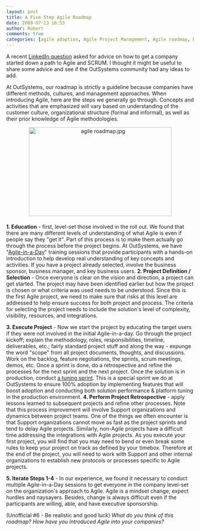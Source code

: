 ```yaml
---
layout: post
title: A Five Step Agile Roadmap
date: 2009-07-13 16:53
author: Robert
comments: true
categories: [agile adoption, Agile Project Management, Agile roadmap, Dev Zone, outsystems, SCRUM]
---
```

A recent <a href="http://www.linkedin.com/answers/technology/software-development/TCH_SFT/508731-1414786">LinkedIn question</a> asked for advice on how to get a company started down a path to Agile and SCRUM. I thought it might be useful to share some advice and see if the OutSystems community had any ideas to add.

At OutSystems, our roadmap is strictly a guideline because companies have different methods, cultures, and management approaches. When introducing Agile, here are the steps we generally go through. Concepts and activities that are emphasized will vary based on understanding of the customer culture, organizational structure (formal and informal), as well as their prior knowledge of Agile methodologies.<!--more-->

<img class="mt-image-center" style="margin: 0pt auto 20px; text-align: center; display: block;" alt="agile roadmap.jpg" src="https://www.outsystems.com/blog/wp-content/uploads/2009/07/agile%20roadmap1.jpg" width="383" height="238" />

<b>1. Education</b> - first, level-set those involved in the roll out. We found that there are many different levels of understanding of what Agile is even if people say they "get it". Part of this process is to make them actually go through the process before the project begins. At OutSystems, we have "<a href="http://www.outsystems.com/goto/agile-in-a-day">Agile-in-a-Day</a>" training sessions that provide participants with a hands-on introduction to help develop real understanding of key concepts and activities. If you have a project already selected, involve the business sponsor, business manager, and key business users.
<b>
2. Project Definition / Selection</b> - Once everyone is clear on the vision and direction, a project can get started. The project may have been identified earlier but how the project is chosen or what criteria was used needs to be understood. Since this is the first Agile project, we need to make sure that risks at this level are addressed to help ensure success for both project and process. The criteria for selecting the project needs to include the solution's level of complexity, visibility, resources, and integrations.

<b>3. Execute Project</b> - Now we start the project by educating the target users if they were not involved in the initial Agile-in-a-day. Go through the project kickoff; explain the methodology, roles, responsibilities, timeline, deliverables, etc.; fairly standard project stuff and along the way - expunge the word "scope" from all project documents, thoughts, and discussions. Work on the backlog, feature negotiations, the sprints, scrum meetings, demos, etc. Once a sprint is done, do a retrospective and refine the processes for the next sprint and the next project. Once the solution is in production, conduct <a href="https://www.outsystems.com/blog/aboutagility/2009/01/the-tuning-sprint---driving-application-adoption-using-agile-methods.html">a tuning sprint</a>. This is a special sprint we do at OutSystems to ensure 100% adoption by implementing features that will boost adoption and conducting both solution performance &amp; platform tuning in the production environment.
<b>
4. Perform Project Retrospective</b> - apply lessons learned to subsequent projects and refine other processes. Note that this process improvement will involve Support organizations and dynamics between project teams. One of the things we often encounter is that Support organizations cannot move as fast as the project sprints and tend to delay Agile projects. Similarly, non-Agile projects have a difficult time addressing the integrations with Agile projects. As you execute your first project, you will find that you may need to bend or even break some rules to keep your project on track as defined by your timebox. Therefore at the end of the project, you will need to work with Support and other internal organizations to establish new protocols or processes specific to Agile projects.

<b>5. Iterate Steps 1-4</b> - In our experience, we found it necessary to conduct multiple Agile-in-a-Day sessions to get everyone in the company level-set on the organization's approach to Agile. Agile is a mindset change; expect hurdles and naysayers. Besides, change is always difficult even if the participants are willing, able, and have executive sponsorship.

(Unofficial #6 - Be realistic and good luck)
<i>
What do you think of this roadmap? How have you introduced Agile into your companies?</i>
<div></div>
<div></div>
<div></div>
<!--more-->
